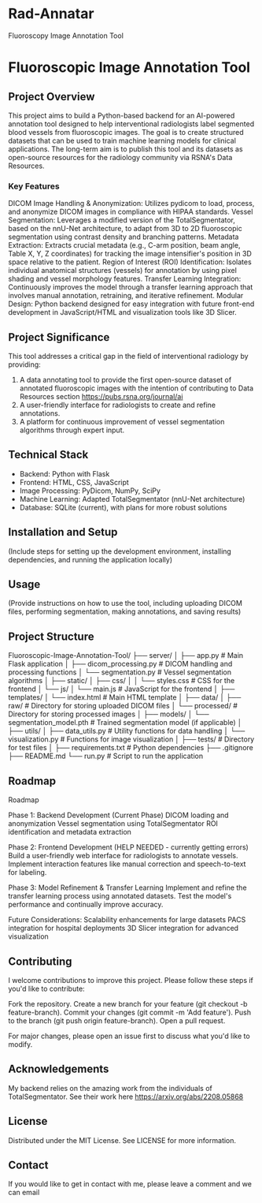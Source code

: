 # Rad-Annatar
Fluoroscopy Image Annotation Tool
# Fluoroscopic Image Annotation Tool

## Project Overview
This project aims to build a Python-based backend for an AI-powered annotation tool designed to help interventional radiologists label segmented blood vessels from fluoroscopic images. The goal is to create structured  datasets that can be used to train machine learning models for clinical applications. The long-term aim is to publish this tool and its datasets as open-source resources for the radiology community via RSNA's Data Resources.

### Key Features

DICOM Image Handling & Anonymization: Utilizes pydicom to load, process, and anonymize DICOM images in compliance with HIPAA standards.
Vessel Segmentation: Leverages a modified version of the TotalSegmentator, based on the nnU-Net architecture, to adapt from 3D to 2D fluoroscopic segmentation using contrast density and branching patterns.
Metadata Extraction: Extracts crucial metadata (e.g., C-arm position, beam angle, Table X, Y, Z coordinates) for tracking the image intensifier's position in 3D space relative to the patient.
Region of Interest (ROI) Identification: Isolates individual anatomical structures (vessels) for annotation by using pixel shading and vessel morphology features.
Transfer Learning Integration: Continuously improves the model through a transfer learning approach that involves manual annotation, retraining, and iterative refinement.
Modular Design: Python backend designed for easy integration with future front-end development in JavaScript/HTML and visualization tools like 3D Slicer.

## Project Significance

This tool addresses a critical gap in the field of interventional radiology by providing:

1. A data annotating tool to provide the first open-source dataset of annotated fluoroscopic images with the intention of contributing to Data Resources section https://pubs.rsna.org/journal/ai
2. A user-friendly interface for radiologists to create and refine annotations.
3. A platform for continuous improvement of vessel segmentation algorithms through expert input.

## Technical Stack

- Backend: Python with Flask
- Frontend: HTML, CSS, JavaScript
- Image Processing: PyDicom, NumPy, SciPy
- Machine Learning: Adapted TotalSegmentator (nnU-Net architecture)
- Database: SQLite (current), with plans for more robust solutions

## Installation and Setup

(Include steps for setting up the development environment, installing dependencies, and running the application locally)

## Usage

(Provide instructions on how to use the tool, including uploading DICOM files, performing segmentation, making annotations, and saving results)

## Project Structure

Fluoroscopic-Image-Annotation-Tool/
├── server/
│   ├── app.py                 # Main Flask application
│   ├── dicom_processing.py    # DICOM handling and processing functions
│   └── segmentation.py        # Vessel segmentation algorithms
│
├── static/
│   ├── css/
│   │   └── styles.css         # CSS for the frontend
│   └── js/
│       └── main.js            # JavaScript for the frontend
│
├── templates/
│   └── index.html             # Main HTML template
│
├── data/
│   ├── raw/                   # Directory for storing uploaded DICOM files
│   └── processed/             # Directory for storing processed images
│
├── models/
│   └── segmentation_model.pth # Trained segmentation model (if applicable)
│
├── utils/
│   ├── data_utils.py          # Utility functions for data handling
│   └── visualization.py       # Functions for image visualization
│
├── tests/                     # Directory for test files
│
├── requirements.txt           # Python dependencies
├── .gitignore
├── README.md
└── run.py                     # Script to run the application

## Roadmap

Roadmap

Phase 1: Backend Development (Current Phase)
        DICOM loading and anonymization
        Vessel segmentation using TotalSegmentator
        ROI identification and metadata extraction

Phase 2: Frontend Development (HELP NEEDED - currently getting errors)
        Build a user-friendly web interface for radiologists to annotate vessels.
        Implement interaction features like manual correction and speech-to-text for labeling.

Phase 3: Model Refinement & Transfer Learning
        Implement and refine the transfer learning process using annotated datasets.
        Test the model's performance and continually improve accuracy.

Future Considerations:
        Scalability enhancements for large datasets
        PACS integration for hospital deployments
        3D Slicer integration for advanced visualization

## Contributing

I welcome contributions to improve this project. Please follow these steps if you'd like to contribute:

Fork the repository.
Create a new branch for your feature (git checkout -b feature-branch).
Commit your changes (git commit -m 'Add feature').
Push to the branch (git push origin feature-branch).
Open a pull request.

For major changes, please open an issue first to discuss what you'd like to modify.

## Acknowledgements

My backend relies on the amazing work from the individuals of TotalSegmentator. See their work here https://arxiv.org/abs/2208.05868

## License

Distributed under the MIT License. See LICENSE for more information.

## Contact
If you would like to get in contact with me, please leave a comment and we can email
